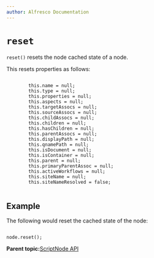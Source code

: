 ```yaml
---
author: Alfresco Documentation
---
```


# `reset`

`reset()` resets the node cached state of a node.

This resets properties as follows:

```

        this.name = null;
        this.type = null;
        this.properties = null;
        this.aspects = null;
        this.targetAssocs = null;
        this.sourceAssocs = null;
        this.childAssocs = null;
        this.children = null;
        this.hasChildren = null;
        this.parentAssocs = null;
        this.displayPath = null;
        this.qnamePath = null;
        this.isDocument = null;
        this.isContainer = null;
        this.parent = null;
        this.primaryParentAssoc = null;
        this.activeWorkflows = null;
        this.siteName = null;
        this.siteNameResolved = false;      
    
```

## Example

The following would reset the cached state of the node:

```

node.reset();

```

**Parent topic:**[ScriptNode API](../references/API-JS-ScriptNode.md)

